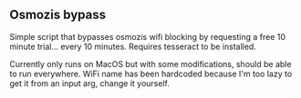 ## Osmozis bypass

Simple script that bypasses osmozis wifi blocking by requesting a free 10 minute trial... every 10 minutes.
Requires tesseract to be installed.

Currently only runs on MacOS but with some modifications, should be able to run everywhere.
WiFi name has been hardcoded because I'm too lazy to get it from an input arg, change it yourself.
